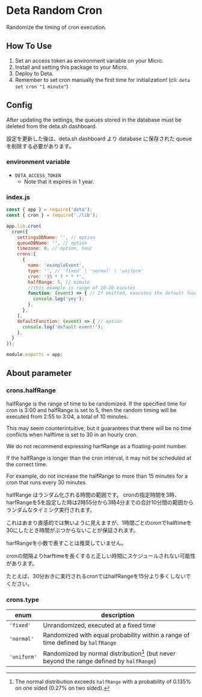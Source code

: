 # Deta Random Cron
Randomize the timing of cron execution.

## How To Use
1. Set an access token as environment variable on your Micro.
2. Install and setting this package to your Micro.
3. Deploy to Deta.
4. Remember to set cron manually the first time for initialization! (cli: `deta set cron "1 minute"`)

## Config

After updating the settings, the queues stored in the database must be deleted from the deta.sh dashboard.

設定を更新した後は、deta.sh dashboard より database に保存された queueを削除する必要があります。

### environment variable
- `DETA_ACCESS_TOKEN`
  - Note that it expires in 1 year.

### index.js
```js
const { app } = require('deta');
const { cron } = require('./lib');

app.lib.cron(
  cron({
    settingsDBName: '', // option
    queueDBName: '', // option
    timezone: 0, // option, hour
    crons:[
      {
        name: 'exampleEvent',
        type: '', // 'fixed' | 'normal' | 'uniform'
        cron: '15 * ? * * *',
        halfRange: 5, // minute
        //this example is range of 10-20 minutes
        function: (event) => { // If omitted, executes the default function
          console.log('yey');
        },
      },
    ],
    defaultFunction: (event) => { // option
      console.log('default event!');
    },
  }
));

module.exports = app;
```

## About parameter

### crons.halfRange
halfRange is the range of time to be randomized.
If the specified time for cron is 3:00 and halfRange is set to 5, then the random timing will be executed from 2:55 to 3:04, a total of 10 minutes.

This may seem counterintuitive, but it guarantees that there will be no time conflicts when halftime is set to 30 in an hourly cron.

We do not recommend expressing harfRange as a  floating-point number.

If the halfRange is longer than the cron interval, it may not be scheduled at the correct time.

For example, do not increase the halfRange to more than 15 minutes for a cron that runs every 30 minutes.

halfRange はランダム化される時間の範囲です。
cronの指定時間を3時、harfRangeを5を設定した時は2時55分から3時4分までの合計10分間の範囲からランダムなタイミング実行されます。

これはあまり直感的では無いように見えますが、1時間ごとのcronでhalftimeを30にしたとき時間がぶつからないことが保証されます。

harfRangeを小数で表すことは推奨していません。

cronの間隔よりharftimeを長くすると正しい時間にスケジュールされない可能性があります。

たとえば、30分おきに実行されるcronではhalfRangeを15分より多くしないでください。

### crons.type
enum       | description
--         | --
`'fixed'`  | Unrandomized, executed at a fixed time
`'normal'` | Randomized with equal probability within a range of time defined by `halfRange`
`'uniform'`| Randomized by normal distribution[^1] (but never beyond the range defined by `halfRange`)

[^1]: The normal distribution exceeds `halfRange` with a probability of 0.135% on one sided (0.27% on two sided).
